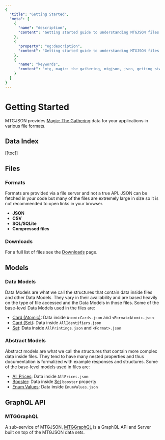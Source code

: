 ```yaml
---
{
  "title": "Getting Started",
  "meta": [
    {
      "name": "description",
      "content": "Getting started guide to understanding MTGJSON files.",
    },
    {
      "property": "og:description",
      "content": "Getting started guide to understanding MTGJSON files."
    },
    {
      "name": "keywords",
      "content": "mtg, magic: the gathering, mtgjson, json, getting started",
    }
  ]
}
---
```


# Getting Started

MTGJSON provides [Magic: The Gathering](https://magic.wizards.com/en) data for your applications in various file formats.

## Data Index

[[toc]]

## Files

### Formats

Formats are provided via a file server and not a true API. JSON can be fetched in your code but many of the files are extremely large in size so it is not recommended to open links in your browser.

- **JSON**
- **CSV**
- **SQL/SQLite**
- **Compressed files**

### Downloads

For a full list of files see the [Downloads](/downloads/) page.

## Models

### Data Models

Data Models are what we call the structures that contain data inside files and other Data Models. They vary in their availability and are based heavily on the type of file accessed and the Data Models in those files. Some of the base-level Data Models used in the files are:

- [Card (Atomic)](/data-models/card-atomic/): Data inside `AtomicCards.json` and `<Format>Atomic.json`
- [Card (Set)](/data-models/card-set/): Data inside `AllIdentifiers.json`
- [Set](/data-models/set/): Data inside `AllPrintings.json` and `<Format>.json`

### Abstract Models

Abstract models are what we call the structures that contain more complex data inside files. They tend to have many nested properties and thus documentation is formalized with example responses and structures. Some of the base-level models used in files are:

- [All Prices](/abstract-models/all-prices/): Data inside `AllPrices.json`
- [Booster](/abstract-models/booster/): Data inside [Set](/data-models/set/#booster) `booster` property
- [Enum Values](/abstract-models/enum-values/): Data inside `EnumValues.json`

## GraphQL API

### MTGGraphQL

A sub-service of MTGJSON, [MTGGraphQL](/mtggraphql/) is a GraphQL API and Server built on top of the MTGJSON data sets.
